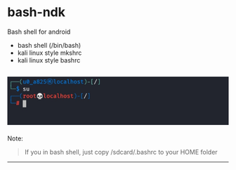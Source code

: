 # bash-ndk

Bash shell for android

- bash shell (/bin/bash)
- kali linux style mkshrc
- kali linux style bashrc

![image](./.images/images.jpg)
---
Note:
> If you in bash shell, just copy /sdcard/.bashrc to your HOME folder
---
